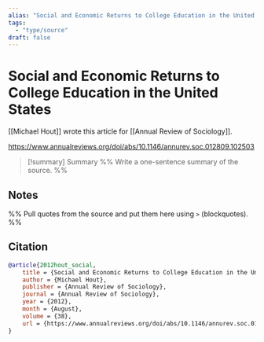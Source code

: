 ```yaml
---
alias: "Social and Economic Returns to College Education in the United States"
tags:
  - "type/source"
draft: false
---
```

# Social and Economic Returns to College Education in the United States
[[Michael Hout]] wrote this article for [[Annual Review of Sociology]].

https://www.annualreviews.org/doi/abs/10.1146/annurev.soc.012809.102503

> [!summary] Summary
> %% Write a one-sentence summary of the source. %%

## Notes
%% Pull quotes from the source and put them here using `>` (blockquotes). %%
## Citation

```bibtex
@article{2012hout_social,
	title = {Social and Economic Returns to College Education in the United States},
	author = {Michael Hout},
	publisher = {Annual Review of Sociology},
	journal = {Annual Review of Sociology},
	year = {2012},
	month = {August},
	volume = {38},
	url = {https://www.annualreviews.org/doi/abs/10.1146/annurev.soc.012809.102503}
}
```

